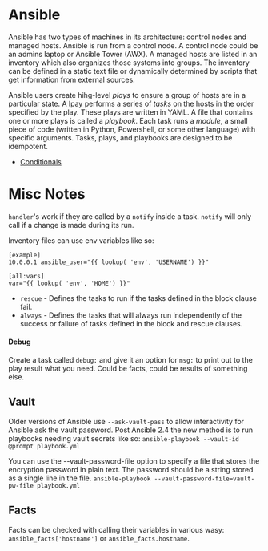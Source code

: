 # Ansible

Ansible has two types of machines in its architecture: control nodes and managed hosts. Ansible is run from a control node. A control node could be an admins laptop or Ansible Tower (AWX). A managed hosts are listed in an inventory which also organizes those systems into groups. The inventory can be defined in a static text file or dynamically determined by scripts that get information from external sources.

Ansible users create hihg-level *plays* to ensure a group of hosts are in a particular state. A lpay performs a series of *tasks* on the hosts in the order specified by the play. These plays are written in YAML. A file that contains one or more plays is called a *playbook*. Each task runs a *module*, a small piece of code (written in Python, Powershell, or some other language) with specific arguments. Tasks, plays, and playbooks are designed to be idempotent.

* [Conditionals](Ansible/Conditionals)

# Misc Notes

`handler`'s work if they are called by a `notify` inside a task. `notify` will only call if a change is made during its run.

Inventory files can use env variables like so:

```
[example]
10.0.0.1 ansible_user="{{ lookup( 'env', 'USERNAME') }}"

[all:vars]
var="{{ lookup( 'env', 'HOME') }}"
```

* `rescue` - Defines the tasks to run if the tasks defined in the block clause fail.
* `always` - Defines the tasks that will always run independently of the success or failure of tasks defined in the block and rescue clauses.

#### Debug

Create a task called `debug:` and give it an option for `msg:` to print out to the play result what you need. Could be facts, could be results of something else.


## Vault

Older versions of Ansible use `--ask-vault-pass` to allow interactivity for Ansible ask the vault password. Post Ansible 2.4 the new method is to run playbooks needing vault secrets like so: `ansible-playbook --vault-id @prompt playbook.yml`

You can use the --vault-password-file option to specify a file that stores the encryption password in plain text. The password should be a string stored as a single line in the file. `ansible-playbook --vault-password-file=vault-pw-file playbook.yml`

## Facts

Facts can be checked with calling their variables in various wasy: `ansible_facts['hostname']` or `ansible_facts.hostname`.
